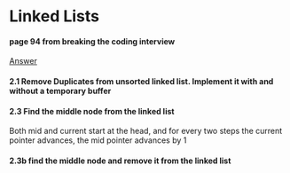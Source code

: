 # Linked Lists
####  page 94 from breaking the coding interview

[Answer](practice_linked_lists.py)


#### 2.1 Remove Duplicates from unsorted linked list.  Implement it with and without a temporary buffer

#### 2.3 Find the middle node from the linked list
Both mid and current start at the head, and for every two steps the current pointer advances, the mid pointer advances by 1

#### 2.3b find the middle node and remove it from the linked list
